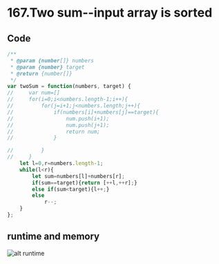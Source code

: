 167.Two sum--input array is sorted
==================================
Code
----
```javascript
/**
 * @param {number[]} numbers
 * @param {number} target
 * @return {number[]}
 */
var twoSum = function(numbers, target) {
//     var num=[]
//     for(i=0;i<numbers.length-1;i++){
//         for(j=i+1;j<numbers.length;j++){
//             if(numbers[i]+numbers[j]==target){
//                 num.push(i+1);
//                 num.push(j+1);
//                 return num;
//             }

//         }
//     }
    let l=0,r=numbers.length-1;
    while(l<r){
        let sum=numbers[l]+numbers[r];
        if(sum==target){return [++l,++r];}
        else if(sum<target){l++;}
        else
            r--;
    }
};
```
runtime and memory
------------------
![alt runtime]()
